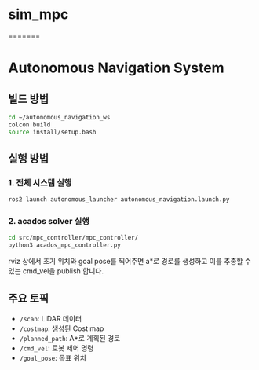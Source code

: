 
# sim_mpc
=======
# Autonomous Navigation System

## 빌드 방법

```bash
cd ~/autonomous_navigation_ws
colcon build
source install/setup.bash
```

## 실행 방법

### 1. 전체 시스템 실행
```bash
ros2 launch autonomous_launcher autonomous_navigation.launch.py
```

### 2. acados solver 실행
```bash
cd src/mpc_controller/mpc_controller/
python3 acados_mpc_controller.py  
```
rviz 상에서 초기 위치와 goal pose를 찍어주면 a*로 경로를 생성하고 이를 추종할 수 있는 cmd_vel을 publish 합니다. 


## 주요 토픽

- `/scan`: LiDAR 데이터
- `/costmap`: 생성된 Cost map
- `/planned_path`: A*로 계획된 경로
- `/cmd_vel`: 로봇 제어 명령
- `/goal_pose`: 목표 위치



